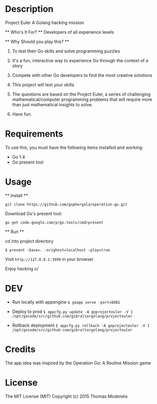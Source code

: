 Description
===========

Project Euler A Golang hacking mission

** Who's It For? **
Developers of all experience levels

** Why Should you play this? **

1. To test their Go skills and solve programming puzzles
2. It's a fun, interactive way to experience Go through the context of a story
3. Compete with other Go developers to find the most creative solutions

1. This project will test your skills
2. The questions are based on the Project Euler, a series of challenging mathematical/computer programming problems
that will require more than just mathematical insights to solve.
3. Have fun.


Requirements
============

To use this, you must have the following items installed and working:

* Go 1.4
* Go present tool

Usage
=====

** Install **

`git clone https://github.com/gophergala/operation-go.git`

Download Go's present tool:

`go get code.google.com/p/go.tools/cmd/present`


** Run **

cd into project directory

`$ present -base=. -orighost=localhost -play=true`

Visit `http://127.0.0.1:3999` in your browser

Enjoy hacking o/

DEV
===

* Run locally with appengine
`$ goapp serve -port=8081`

* Deploy to prod
`$ appcfg.py update -A goprojecteuler -V 1 /opt/gocode/src/github.com/gibraltargolang/projecteuler`

* Rollback deployment
`$ appcfg.py rollback -A goprojecteuler -V 1 /opt/gocode/src/github.com/gibraltargolang/projecteuler`


Credits
=====
The app idea was inspired by the Operation Go: A Routine Mission game


License
=======
The MIT License (MIT) Copyright (c) 2015 Thomas Modeneis